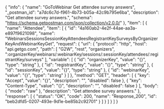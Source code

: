 {
  "info": {
    "name": "GoToWebinar Get attendee survey answers",
    "_postman_id": "a7dc6c7d-f961-4b73-b05a-42c9b795e6ba",
    "description": "Get attendee survey answers.",
    "schema": "https://schema.getpostman.com/json/collection/v2.0.0/"
  },
  "item": [
    {
      "name": "Attendee",
      "item": [
        {
          "id": "4a160ab2-4e2f-44ae-aa3a-e897f9621098",
          "name": "WebinarsSessionsSessionKeyAttendeesRegistrantKeySurveysByOrganizerKeyAndWebinarKeyGet",
          "request": {
            "url": {
              "protocol": "http",
              "host": "api.getgo.com",
              "path": [
                "G2W",
                "rest",
                "organizers",
                ":organizerKey/webinars/:webinarKey/sessions/:sessionKey/attendees/:registrantKey/surveys"
              ],
              "variable": [
                {
                  "id": "organizerKey",
                  "value": "{}",
                  "type": "string"
                },
                {
                  "id": "registrantKey",
                  "value": "{}",
                  "type": "string"
                },
                {
                  "id": "sessionKey",
                  "value": "{}",
                  "type": "string"
                },
                {
                  "id": "webinarKey",
                  "value": "{}",
                  "type": "string"
                }
              ]
            },
            "method": "GET",
            "header": [
              {
                "key": "Accept",
                "value": "{}",
                "description": "",
                "disabled": false
              },
              {
                "key": "Content-Type",
                "value": "{}",
                "description": "",
                "disabled": false
              }
            ],
            "body": {
              "mode": "raw"
            },
            "description": "Get attendee survey answers."
          },
          "response": [
            {
              "status": "OK",
              "code": 200,
              "name": "Response_200",
              "id": "beb2dfd5-0207-493e-9d1e-be85b2c92701"
            }
          ]
        }
      ]
    }
  ]
}
